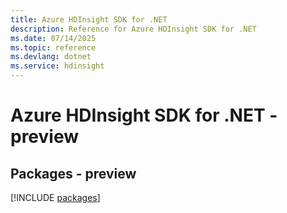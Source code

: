 ```yaml
---
title: Azure HDInsight SDK for .NET
description: Reference for Azure HDInsight SDK for .NET
ms.date: 07/14/2025
ms.topic: reference
ms.devlang: dotnet
ms.service: hdinsight
---
```

# Azure HDInsight SDK for .NET - preview
## Packages - preview
[!INCLUDE [packages](hdinsight-index.md)]
